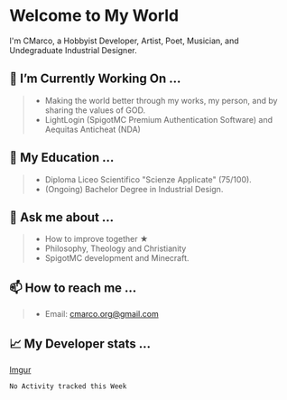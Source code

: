 # Welcome to My World

I'm CMarco, a Hobbyist Developer, Artist, Poet, Musician, and Undegraduate Industrial Designer.

## 🔭 I’m Currently Working On ...

> - Making the world better through my works, my person, and by sharing the values of GOD.
> - LightLogin (SpigotMC Premium Authentication Software) and Aequitas Anticheat (NDA)

## 🌱 My Education ...

> - Diploma Liceo Scientifico "Scienze Applicate" (75/100).
> - (Ongoing) Bachelor Degree in Industrial Design.

## 💬 Ask me about ...

> - How to improve together ★
> - Philosophy, Theology and Christianity
> - SpigotMC development and Minecraft.

## 📫 How to reach me ...

> - Email: cmarco.org@gmail.com

## 📈 My Developer stats ...
[Imgur](https://imgur.com/R06Tqd1)


<!--START_SECTION:waka-->
```text
No Activity tracked this Week
```
<!--END_SECTION:waka-->
